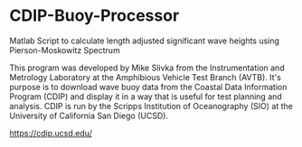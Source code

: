 # CDIP-Buoy-Processor
Matlab Script to calculate length adjusted significant wave heights using Pierson-Moskowitz Spectrum

This program was developed by Mike Slivka from the Instrumentation and Metrology Laboratory at the Amphibious Vehicle Test Branch (AVTB).  It's purpose is to download wave buoy data from the Coastal Data Information
Program (CDIP) and display it in a way that is useful for test planning and analysis.  CDIP is run by the Scripps Institution of Oceanography (SIO) at the University of California San Diego (UCSD).

https://cdip.ucsd.edu/
